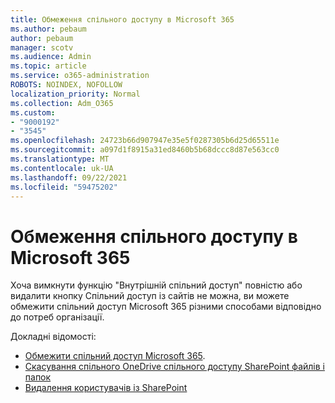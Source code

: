 ```yaml
---
title: Обмеження спільного доступу в Microsoft 365
ms.author: pebaum
author: pebaum
manager: scotv
ms.audience: Admin
ms.topic: article
ms.service: o365-administration
ROBOTS: NOINDEX, NOFOLLOW
localization_priority: Normal
ms.collection: Adm_O365
ms.custom:
- "9000192"
- "3545"
ms.openlocfilehash: 24723b66d907947e35e5f0287305b6d25d65511e
ms.sourcegitcommit: a097d1f8915a31ed8460b5b68dccc8d87e563cc0
ms.translationtype: MT
ms.contentlocale: uk-UA
ms.lasthandoff: 09/22/2021
ms.locfileid: "59475202"
---
```

# <a name="limit-sharing-in-microsoft-365"></a>Обмеження спільного доступу в Microsoft 365

Хоча вимкнути функцію "Внутрішній спільний доступ" повністю або видалити кнопку Спільний доступ із сайтів не можна, ви можете обмежити спільний доступ Microsoft 365 різними способами відповідно до потреб організації. 

Докладні відомості:

- [Обмежити спільний доступ Microsoft 365](https://docs.microsoft.com/Office365/Enterprise/microsoft-365-limit-sharing).
- [Скасування спільного OneDrive спільного доступу SharePoint файлів і папок](https://support.office.com/article/stop-sharing-onedrive-or-sharepoint-files-or-folders-or-change-permissions-0a36470f-d7fe-40a0-bd74-0ac6c1e13323)
- [Видалення користувачів із SharePoint](https://docs.microsoft.com/sharepoint/remove-users)